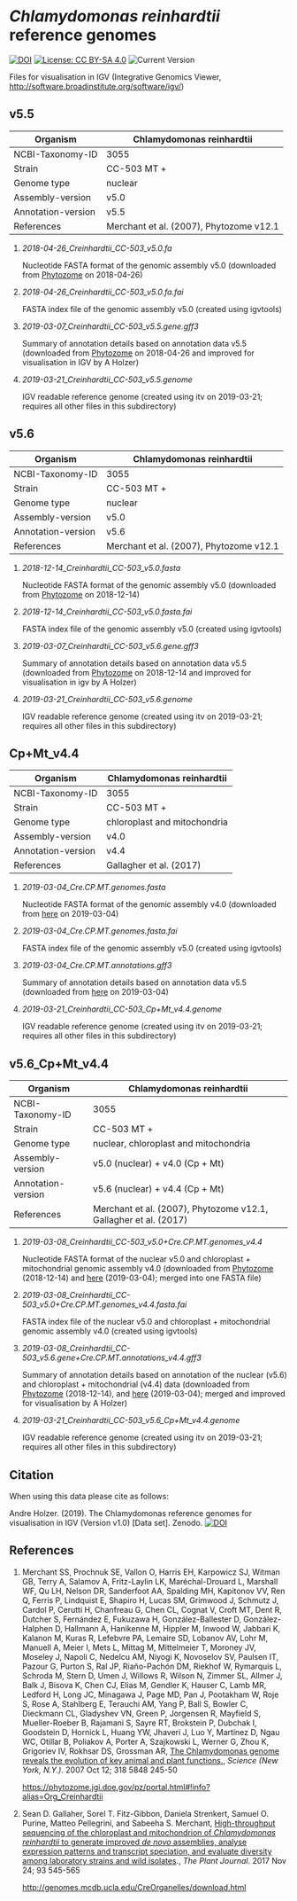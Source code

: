 # *Chlamydomonas reinhardtii* reference genomes
[![DOI](https://zenodo.org/badge/DOI/10.5281/zenodo.3732212.svg)](https://doi.org/10.5281/zenodo.3732212)
[![License: CC BY-SA 4.0](https://img.shields.io/badge/License-CC%20BY--SA%204.0-lightgrey.svg)](CC-BY-SA-4.0_License.txt) ![Current Version](https://img.shields.io/badge/Version-v1.0-green.svg)

Files for visualisation in IGV (Integrative Genomics Viewer, http://software.broadinstitute.org/software/igv/)


## v5.5

| Organism           | Chlamydomonas reinhardtii               |
| ------------------ | --------------------------------------- |
| NCBI-Taxonomy-ID   | 3055                                    |
| Strain             | CC-503 MT +                             |
| Genome type        | nuclear                                 |
| Assembly-version   | v5.0                                    |
| Annotation-version | v5.5                                    |
| References         | Merchant et al. (2007), Phytozome v12.1 |

1. *2018-04-26_Creinhardtii_CC-503_v5.0.fa*

   Nucleotide FASTA format of the genomic assembly v5.0 (downloaded from [Phytozome](https://phytozome.jgi.doe.gov/pz/portal.html) on 2018-04-26)

2. *2018-04-26_Creinhardtii_CC-503_v5.0.fa.fai*

   FASTA index file of the genomic assembly v5.0 (created using igvtools)

3. *2019-03-07_Creinhardtii_CC-503_v5.5.gene.gff3*

   Summary of annotation details based on annotation data v5.5 (downloaded from [Phytozome](https://phytozome.jgi.doe.gov/pz/portal.html) on 2018-04-26 and improved for visualisation in IGV by A Holzer) 

4. *2019-03-21_Creinhardtii_CC-503_v5.5.genome*

   IGV readable reference genome (created using itv on 2019-03-21; requires all other files in this subdirectory)



## v5.6

| Organism           | Chlamydomonas reinhardtii               |
| ------------------ | --------------------------------------- |
| NCBI-Taxonomy-ID   | 3055                                    |
| Strain             | CC-503 MT +                             |
| Genome type        | nuclear                                 |
| Assembly-version   | v5.0                                    |
| Annotation-version | v5.6                                    |
| References         | Merchant et al. (2007), Phytozome v12.1 |

1. *2018-12-14_Creinhardtii_CC-503_v5.0.fasta*

   Nucleotide FASTA format of the genomic assembly v5.0 (downloaded from [Phytozome](https://phytozome.jgi.doe.gov/pz/portal.html) on 2018-12-14)

2. *2018-12-14_Creinhardtii_CC-503_v5.0.fasta.fai*

   FASTA index file of the genomic assembly v5.0 (created using igvtools)

3. *2019-03-07_Creinhardtii_CC-503_v5.6.gene.gff3*

   Summary of annotation details based on annotation data v5.5 (downloaded from [Phytozome](https://phytozome.jgi.doe.gov/pz/portal.html) on 2018-12-14 and improved for visualisation in igv by A Holzer) 

4. *2019-03-21_Creinhardtii_CC-503_v5.6.genome*

   IGV readable reference genome (created using itv on 2019-03-21; requires all other files in this subdirectory)



## Cp+Mt_v4.4

| Organism           | Chlamydomonas reinhardtii    |
| ------------------ | ---------------------------- |
| NCBI-Taxonomy-ID   | 3055                         |
| Strain             | CC-503 MT +                  |
| Genome type        | chloroplast and mitochondria |
| Assembly-version   | v4.0                         |
| Annotation-version | v4.4                         |
| References         | Gallagher et al. (2017)      |

1. *2019-03-04_Cre.CP.MT.genomes.fasta*

   Nucleotide FASTA format of the genomic assembly v4.0 (downloaded from [here](http://genomes.mcdb.ucla.edu/CreOrganelles/download.html) on 2019-03-04)

2. *2019-03-04_Cre.CP.MT.genomes.fasta.fai*

   FASTA index file of the genomic assembly v5.0 (created using igvtools)

3. *2019-03-04_Cre.CP.MT.annotations.gff3*

   Summary of annotation details based on annotation data v5.5 (downloaded from [here](http://genomes.mcdb.ucla.edu/CreOrganelles/download.html) on 2019-03-04) 

4. *2019-03-21_Creinhardtii_CC-503_Cp+Mt_v4.4.genome*

   IGV readable reference genome (created using itv on 2019-03-21; requires all other files in this subdirectory)



## v5.6_Cp+Mt_v4.4

| Organism           | Chlamydomonas reinhardtii                                    |
| ------------------ | ------------------------------------------------------------ |
| NCBI-Taxonomy-ID   | 3055                                                         |
| Strain             | CC-503 MT +                                                  |
| Genome type        | nuclear, chloroplast and mitochondria                        |
| Assembly-version   | v5.0 (nuclear) + v4.0 (Cp + Mt)                              |
| Annotation-version | v5.6 (nuclear) + v4.4 (Cp + Mt)                              |
| References         | Merchant et al. (2007),  Phytozome v12.1, Gallagher et al. (2017) |

1. *2019-03-08_Creinhardtii_CC-503_v5.0+Cre.CP.MT.genomes_v4.4*

   Nucleotide FASTA format of the nuclear v5.0 and chloroplast + mitochondrial genomic assembly v4.0 (downloaded from [Phytozome](https://phytozome.jgi.doe.gov/pz/portal.html) (2018-12-14) and [here](http://genomes.mcdb.ucla.edu/CreOrganelles/download.html) (2019-03-04); merged into one FASTA file)

2. *2019-03-08_Creinhardtii_CC-503_v5.0+Cre.CP.MT.genomes_v4.4.fasta.fai*

   FASTA index file of the nuclear v5.0 and chloroplast + mitochondrial genomic assembly v4.0 (created using igvtools)

3. *2019-03-08_Creinhardtii_CC-503_v5.6.gene+Cre.CP.MT.annotations_v4.4.gff3*

   Summary of annotation details based on annotation of the nuclear (v5.6) and chloroplast + mitochondrial (v4.4) data (downloaded from [Phytozome](https://phytozome.jgi.doe.gov/pz/portal.html) (2018-12-14),  and [here](http://genomes.mcdb.ucla.edu/CreOrganelles/download.html) (2019-03-04); merged and improved for visualisation by A Holzer)

4. *2019-03-21_Creinhardtii_CC-503_v5.6_Cp+Mt_v4.4.genome*

   IGV readable reference genome (created using itv on 2019-03-21; requires all other files in this subdirectory)



## Citation

When using this data please cite as follows:

Andre Holzer. (2019). The Chlamydomonas reference genomes for visualisation in IGV (Version v1.0) [Data set]. Zenodo.
[![DOI](https://zenodo.org/badge/DOI/10.5281/zenodo.3732212.svg)](https://doi.org/10.5281/zenodo.3732212)


## References

1. Merchant SS, Prochnuk SE, Vallon O, Harris EH, Karpowicz SJ, Witman GB, Terry A, Salamov A, Fritz-Laylin LK, Maréchal-Drouard L, Marshall WF, Qu LH, Nelson DR, Sanderfoot AA, Spalding MH, Kapitonov VV, Ren Q, Ferris P, Lindquist E, Shapiro H, Lucas SM, Grimwood J, Schmutz J, Cardol P, Cerutti H, Chanfreau G, Chen CL, Cognat V, Croft MT, Dent R, Dutcher S, Fernández E, Fukuzawa H, González-Ballester D, González-Halphen D, Hallmann A, Hanikenne M, Hippler M, Inwood W, Jabbari K, Kalanon M, Kuras R, Lefebvre PA, Lemaire SD, Lobanov AV, Lohr M, Manuell A, Meier I, Mets L, Mittag M, Mittelmeier T, Moroney JV, Moseley J, Napoli C, Nedelcu AM, Niyogi K, Novoselov SV, Paulsen IT, Pazour G, Purton S, Ral JP, Riaño-Pachón DM, Riekhof W, Rymarquis L, Schroda M, Stern D, Umen J, Willows R, Wilson N, Zimmer SL, Allmer J, Balk J, Bisova K, Chen CJ, Elias M, Gendler K, Hauser C, Lamb MR, Ledford H, Long JC, Minagawa J, Page MD, Pan J, Pootakham W, Roje S, Rose A, Stahlberg E, Terauchi AM, Yang P, Ball S, Bowler C, Dieckmann CL, Gladyshev VN, Green P, Jorgensen R, Mayfield S, Mueller-Roeber B, Rajamani S, Sayre RT, Brokstein P, Dubchak I, Goodstein D, Hornick L, Huang YW, Jhaveri J, Luo Y, Martínez D, Ngau WC, Otillar B, Poliakov A, Porter A, Szajkowski L, Werner G, Zhou K, Grigoriev IV, Rokhsar DS, Grossman AR, [The Chlamydomonas genome reveals the evolution of key animal and plant functions.](https://www.ncbi.nlm.nih.gov/pubmed/17932292), *Science (New York, N.Y.)*. 2007 Oct 12; 318 5848 245-50

   https://phytozome.jgi.doe.gov/pz/portal.html#!info?alias=Org_Creinhardtii

   

2. Sean D. Gallaher, Sorel T. Fitz-Gibbon, Daniela Strenkert, Samuel O. Purine, Matteo Pellegrini, and Sabeeha S. Merchant, [High-throughput sequencing of the chloroplast and mitochondrion of *Chlamydomonas reinhardtii* to generate improved *de novo* assemblies, analyse expression patterns and transcript speciation, and evaluate diversity among laboratory strains and wild isolates](https://doi.org/10.1111/tpj.13788)., *The Plant Journal*. 2017 Nov 24; 93 545-565

   http://genomes.mcdb.ucla.edu/CreOrganelles/download.html
